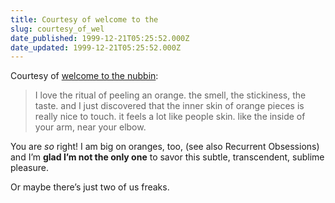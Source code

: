 ```yaml
---
title: Courtesy of welcome to the
slug: courtesy_of_wel
date_published: 1999-12-21T05:25:52.000Z
date_updated: 1999-12-21T05:25:52.000Z
---
```


Courtesy of [welcome to the nubbin](http://nubbin.com/):

> I love the ritual of peeling an orange. the smell, the stickiness, the taste. and I just discovered that the inner skin of orange pieces is really nice to touch. it feels a lot like people skin. like the inside of your arm, near your elbow.

You are *so* right! I am big on oranges, too, (see also Recurrent Obsessions) and I’m **glad I’m not the only one** to savor this subtle, transcendent, sublime pleasure.

Or maybe there’s just two of us freaks.
